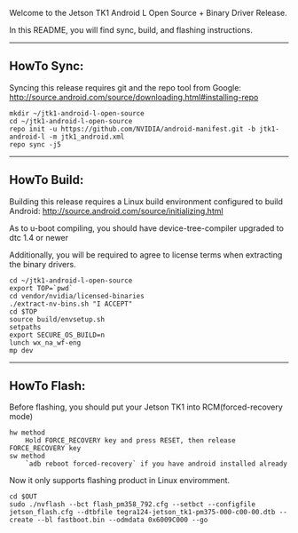 Welcome to the Jetson TK1 Android L Open Source + Binary Driver Release.

In this README, you will find sync, build, and flashing instructions.

---------
HowTo Sync:
---------

Syncing this release requires git and the repo tool from Google:
http://source.android.com/source/downloading.html#installing-repo

	mkdir ~/jtk1-android-l-open-source
	cd ~/jtk1-android-l-open-source
	repo init -u https://github.com/NVIDIA/android-manifest.git -b jtk1-android-l -m jtk1_android.xml
	repo sync -j5


---------
HowTo Build:
---------

Building this release requires a Linux build environment configured to
build Android: http://source.android.com/source/initializing.html

As to u-boot compiling, you should have device-tree-compiler upgraded to dtc
1.4 or newer

Additionally, you will be required to agree to license terms when extracting
the binary drivers.

	cd ~/jtk1-android-l-open-source
	export TOP=`pwd`
	cd vendor/nvidia/licensed-binaries
	./extract-nv-bins.sh "I ACCEPT"
	cd $TOP
	source build/envsetup.sh
	setpaths
	export SECURE_OS_BUILD=n
	lunch wx_na_wf-eng
	mp dev


---------
HowTo Flash:
---------

Before flashing, you should put your Jetson TK1 into RCM(forced-recovery mode)

	hw method
		Hold FORCE_RECOVERY key and press RESET, then release FORCE_RECOVERY key
	sw method
		`adb reboot forced-recovery` if you have android installed already

Now it only supports flashing product in Linux enviromment.

	cd $OUT
	sudo ./nvflash --bct flash_pm358_792.cfg --setbct --configfile jetson_flash.cfg --dtbfile tegra124-jetson_tk1-pm375-000-c00-00.dtb --create --bl fastboot.bin --odmdata 0x6009C000 --go
